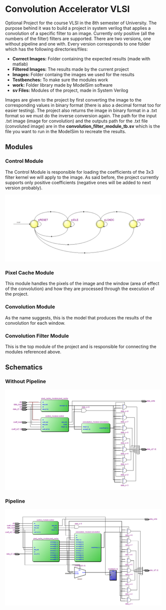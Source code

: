 # Convolution Accelerator VLSI
Optional Project for the course VLSI in the 8th semester of University. The purpose behind it was to build a project in system verilog that applies a convolution of a specific filter to an image. Currently only positive (all the numbers of the filter) filters are supported. There are two versions, one without pipeline and one with. 
Every version corresponds to one folder which has the following directories/files:
* **Correct Images:** Folder containing the expected results (made with matlab)
* **Filtered Images:** The results made by the current project
* **Images:** Folder containg the images we used for the results
* **Testbenches:** To make sure the modules work
* **work:** Folder library made by ModelSim software
* **sv Files:** Modules of the project, made in System Verilog

Images are given to the project by first converting the image to the corresponding values in binary format (there is also a decimal format too for easier testing). The project also returns the image in binary format in a .txt format so we must do the inverse conversion again. The path for the input .txt image (image for convolution) and the outputs path for the .txt file (convoluted image) are in the **convolution_filter_module_tb.sv** which is the file you want to run in the ModelSim to recreate the results.

## Modules ##
### Control Module ###
The Control Module is responsible for loading the coefficients of the 3x3 filter kernel we will apply to the image. As said before, the project currently supports only positive coefficients (negative ones will be added to next version probably).
<div align="center"><img src="Control_FSM.png"></div>

### Pixel Cache Module ###
This module handles the pixels of the image and the window (area of effect of the convolution) and how they are processed through the execution of the project.

### Convolution Module ###
As the name suggests, this is the model that produces the results of the convolution for each window.

### Convolution Filter Module ###
This is the top module of the project and is responsible for connecting the modules referenced above.

## Schematics ##
### Without Pipeline ###
<div align="center"><img src="Convolution_Filter_Module_No_Pipeline.png"></div>

### Pipeline ##
<div align="center"><img src="Convolution_Filter_Module_Pipeline.png"></div>
